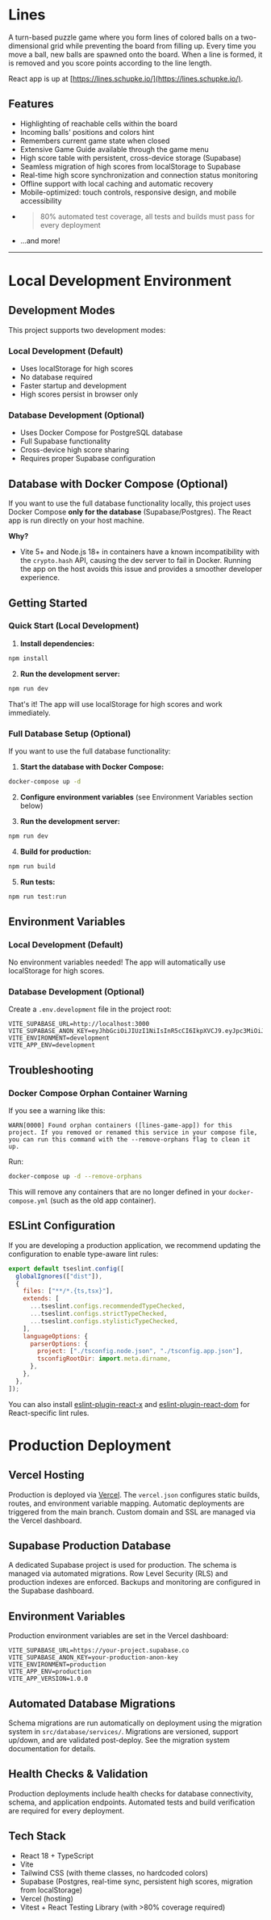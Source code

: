 # Lines

A turn-based puzzle game where you form lines of colored balls on a two-dimensional grid while preventing the board from filling up. Every time you move a ball, new balls are spawned onto the board. When a line is formed, it is removed and you score points according to the line length.

React app is up at [https://lines.schupke.io/](https://lines.schupke.io/).

## Features

- Highlighting of reachable cells within the board
- Incoming balls' positions and colors hint
- Remembers current game state when closed
- Extensive Game Guide available through the game menu
- High score table with persistent, cross-device storage (Supabase)
- Seamless migration of high scores from localStorage to Supabase
- Real-time high score synchronization and connection status monitoring
- Offline support with local caching and automatic recovery
- Mobile-optimized: touch controls, responsive design, and mobile accessibility
- > 80% automated test coverage, all tests and builds must pass for every deployment
- ...and more!

---

# Local Development Environment

## Development Modes

This project supports two development modes:

### **Local Development (Default)**

- Uses localStorage for high scores
- No database required
- Faster startup and development
- High scores persist in browser only

### **Database Development (Optional)**

- Uses Docker Compose for PostgreSQL database
- Full Supabase functionality
- Cross-device high score sharing
- Requires proper Supabase configuration

## Database with Docker Compose (Optional)

If you want to use the full database functionality locally, this project uses Docker Compose **only for the database** (Supabase/Postgres). The React app is run directly on your host machine.

**Why?**

- Vite 5+ and Node.js 18+ in containers have a known incompatibility with the `crypto.hash` API, causing the dev server to fail in Docker. Running the app on the host avoids this issue and provides a smoother developer experience.

## Getting Started

### **Quick Start (Local Development)**

1. **Install dependencies:**

```bash
npm install
```

2. **Run the development server:**

```bash
npm run dev
```

That's it! The app will use localStorage for high scores and work immediately.

### **Full Database Setup (Optional)**

If you want to use the full database functionality:

1. **Start the database with Docker Compose:**

```bash
docker-compose up -d
```

2. **Configure environment variables** (see Environment Variables section below)

3. **Run the development server:**

```bash
npm run dev
```

4. **Build for production:**

```bash
npm run build
```

5. **Run tests:**

```bash
npm run test:run
```

## Environment Variables

### **Local Development (Default)**

No environment variables needed! The app will automatically use localStorage for high scores.

### **Database Development (Optional)**

Create a `.env.development` file in the project root:

```
VITE_SUPABASE_URL=http://localhost:3000
VITE_SUPABASE_ANON_KEY=eyJhbGciOiJIUzI1NiIsInR5cCI6IkpXVCJ9.eyJpc3MiOiJzdXBhYmFzZS1kZW1vIiwicm9sZSI6ImFub24iLCJleHAiOjE5ODM4MTI5OTZ9.CRXP1A7WOeoJeXxjNni43kdQwgnWNReilDMblYTn_I0
VITE_ENVIRONMENT=development
VITE_APP_ENV=development
```

## Troubleshooting

### Docker Compose Orphan Container Warning

If you see a warning like this:

```
WARN[0000] Found orphan containers ([lines-game-app]) for this project. If you removed or renamed this service in your compose file, you can run this command with the --remove-orphans flag to clean it up.
```

Run:

```bash
docker-compose up -d --remove-orphans
```

This will remove any containers that are no longer defined in your `docker-compose.yml` (such as the old app container).

## ESLint Configuration

If you are developing a production application, we recommend updating the configuration to enable type-aware lint rules:

```js
export default tseslint.config([
  globalIgnores(["dist"]),
  {
    files: ["**/*.{ts,tsx}"],
    extends: [
      ...tseslint.configs.recommendedTypeChecked,
      ...tseslint.configs.strictTypeChecked,
      ...tseslint.configs.stylisticTypeChecked,
    ],
    languageOptions: {
      parserOptions: {
        project: ["./tsconfig.node.json", "./tsconfig.app.json"],
        tsconfigRootDir: import.meta.dirname,
      },
    },
  },
]);
```

You can also install [eslint-plugin-react-x](https://github.com/Rel1cx/eslint-react/tree/main/packages/plugins/eslint-plugin-react-x) and [eslint-plugin-react-dom](https://github.com/Rel1cx/eslint-react/tree/main/packages/plugins/eslint-plugin-react-dom) for React-specific lint rules.

# Production Deployment

## Vercel Hosting

Production is deployed via [Vercel](https://vercel.com/). The `vercel.json` configures static builds, routes, and environment variable mapping. Automatic deployments are triggered from the main branch. Custom domain and SSL are managed via the Vercel dashboard.

## Supabase Production Database

A dedicated Supabase project is used for production. The schema is managed via automated migrations. Row Level Security (RLS) and production indexes are enforced. Backups and monitoring are configured in the Supabase dashboard.

## Environment Variables

Production environment variables are set in the Vercel dashboard:

```
VITE_SUPABASE_URL=https://your-project.supabase.co
VITE_SUPABASE_ANON_KEY=your-production-anon-key
VITE_ENVIRONMENT=production
VITE_APP_ENV=production
VITE_APP_VERSION=1.0.0
```

## Automated Database Migrations

Schema migrations are run automatically on deployment using the migration system in `src/database/services/`. Migrations are versioned, support up/down, and are validated post-deploy. See the migration system documentation for details.

## Health Checks & Validation

Production deployments include health checks for database connectivity, schema, and application endpoints. Automated tests and build verification are required for every deployment.

## Tech Stack

- React 18 + TypeScript
- Vite
- Tailwind CSS (with theme classes, no hardcoded colors)
- Supabase (Postgres, real-time sync, persistent high scores, migration from localStorage)
- Vercel (hosting)
- Vitest + React Testing Library (with >80% coverage required)
